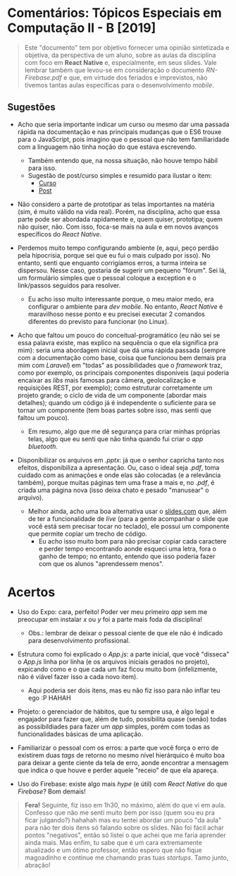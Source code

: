 # Comentários: Tópicos Especiais em Computação II - B [2019]

> Este "documento" tem por objetivo fornecer uma opinião sintetizada e objetiva, da perspectiva de um aluno, sobre as aulas da disciplina com foco em **React Native** e, especialmente, em seus slides. Vale lembrar também que levou-se em consideração o documento *RN-Firebase.pdf* e que, em virtude dos feriados e imprevistos, não tivemos tantas aulas específicas para o desenvolvimento *mobile*.

## Sugestões

- Acho que seria importante indicar um curso ou mesmo dar uma passada rápida na documentação e nas principais mudanças que o ES6 trouxe para o JavaScript, pois imagino que o pessoal que não tem familiaridade com a linguagem não tinha noção do que estava escrevendo.
  - Também entendo que, na nossa situação, não houve tempo hábil para isso.
  - Sugestão de post/curso simples e resumido para ilustar o item:
    - [Curso](https://rocketseat.com.br/starter/curso-gratuito-javascript-es6)
    - [Post](https://medium.com/@matheusml/o-guia-do-es6-tudo-que-voc%C3%AA-precisa-saber-8c287876325f)

- Não considero a parte de prototipar as telas importantes na matéria (sim, é muito válido na vida real). Porém, na disciplina, acho que essa parte pode ser abordada rapidamente e, quem quiser, prototipa; quem não quiser, não. Com isso, foca-se mais na aula e em novos avanços específicos do *React Native*.

- Perdemos muito tempo configurando ambiente (e, aqui, peço perdão pela hipocrisia, porque sei que eu fui o mais culpado por isso). No entanto, senti que enquanto corrigíamos erros, a turma inteira se dispersou. Nesse caso, gostaria de sugerir um pequeno "fórum". Sei lá, um formulário simples que o pessoal coloque a exception e o link/passos seguidos para resolver.
  - Eu acho isso muito interessante porque, o meu maior medo, era configurar o ambiente para *dev mobile*. No entanto, *React Native* é maravilhoso nesse ponto e eu precisei executar 2 comandos diferentes do previsto para funcionar (no Linux).

- Acho que faltou um pouco do conceitual-programático (eu não sei se essa palavra existe, mas explico na sequência o que ela significa pra mim): seria uma abordagem inicial que dá uma rápida passada (sempre com a documentação como base, coisa que funcionou bem demais pra mim com *Laravel*) em "todas" as possibilidades que o *framework* traz, como por exemplo, os principais componentes disponíveis (aqui poderia encaixar as *libs* mais famosas para câmera, geolocalização e requisições REST, por exemplo); como estruturar corretamente um projeto grande; o ciclo de vida de um componente (abordar mais detalhes); quando um código já é independente o suficiente para se tornar um componente (tem boas partes sobre isso, mas senti que faltou um pouco).
  - Em resumo, algo que me dê segurança para criar minhas próprias telas, algo que eu senti que não tinha quando fui criar o *app bluetooth*.

- Disponibilizar os arquivos em *.pptx*: já que o senhor capricha tanto nos efeitos, disponibiliza a apresentação. Ou, caso o ideal seja *.pdf*, toma cuidado com as animações e onde elas são colocadas (e a relevância também), porque muitas páginas tem uma frase a mais e, no *.pdf*, é criada uma página nova (isso deixa chato e pesado "manusear" o arquivo).
  - Melhor ainda, acho uma boa alternativa usar o [slides.com](http://slides.com) que, além de ter a funcionalidade de *live* (para a gente acompanhar o slide que você está sem precisar tocar no teclado), ele possui um componente que permite copiar um trecho de código.
    - Eu acho isso muito bom para não precisar copiar cada caractere e perder tempo encontrando aonde esqueci uma letra, fora o ganho de tempo; no entanto, entendo que isso poderia fazer com que os alunos "aprendessem menos".

# Acertos

- Uso do Expo: cara, perfeito! Poder ver meu primeiro *app* sem me preocupar em instalar *x* ou *y* foi a parte mais foda da disciplina!
  - Obs.: lembrar de deixar o pessoal ciente de que ele não é indicado para desenvolvimento profissional.

- Estrutura como foi explicado o *App.js*: a parte inicial, que você "disseca" o *App.js* linha por linha (e os arquivos iniciais gerados no projeto), expicando como e o que cada um faz ficou muito bom (infelizmente, não é viável fazer isso a cada novo item).
  - Aqui poderia ser dois itens, mas eu não fiz isso para não inflar teu ego :P HAHAH

- Projeto: o gerenciador de hábitos, que tu sempre usa, é algo legal e engajador para fazer que, além de tudo, possibilita quase (senão) todas as possibildiades para fazer um *app* simples, porém com todas as funcionalidades básicas de uma aplicação.

- Familiarizar o pessoal com os erros: a parte que você força o erro de existirem duas *tags* de retorno no mesmo nível hierárquico é muito boa para deixar a gente ciente da tela de erro, aonde encontrar a mensagem que indica o que houve e perder aquele "receio" de que ela apareça.

- Uso do Firebase: existe algo mais *hype* (e útil) com *React Native* do que *Firebase*? Bom demais!


> **Fera!** Seguinte, fiz isso em 1h30, no máximo, além do que vi em aula. Confesso que não me senti muito bem por isso (quem sou eu pra ficar julgando?) hahahah mas eu tentei abordar um pouco "da aula" para não ter dois itens só falando sobre os slides. Não foi fácil achar pontos "negativos", então só listei o que achei que me faria aprender ainda mais. Mas enfim, tu sabe que é um cara extremamente atualizado e um ótimo professor, então espero que não fique magoadinho e continue me chamando pras tuas *startups*. Tamo junto, abração!
